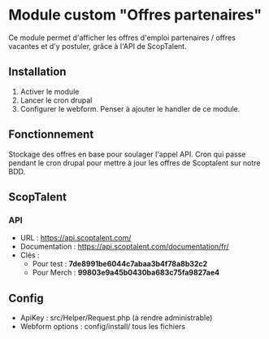 # Module custom "Offres partenaires"  
  
Ce module permet d'afficher les offres d'emploi partenaires / offres vacantes et d'y postuler, grâce à l'API de ScopTalent.

## Installation

1. Activer le module
2. Lancer le cron drupal
3. Configurer le webform. Penser à ajouter le handler de ce module.

## Fonctionnement

Stockage des offres en base pour soulager l'appel API.
Cron qui passe pendant le cron drupal pour mettre à jour les offres de Scoptalent sur notre BDD.

## ScopTalent

### API

* URL : https://api.scoptalent.com/
* Documentation : https://api.scoptalent.com/documentation/fr/
* Clés :
    * Pour test : **7de8991be6044c7abaa3b4f78a8b32c2**
    * Pour Merch : **99803e9a45b0430ba683c75fa9827ae4**

## Config

* ApiKey : src/Helper/Request.php (à rendre administrable)
* Webform options : config/install/ tous les fichiers

